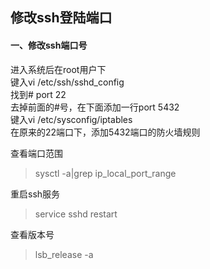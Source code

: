 ## 修改ssh登陆端口

#### 一、修改ssh端口号
进入系统后在root用户下  
键入vi /etc/ssh/sshd_config  
找到# port 22  
去掉前面的#号，在下面添加一行port 5432  
键入vi /etc/sysconfig/iptables  
在原来的22端口下，添加5432端口的防火墙规则  

查看端口范围
>sysctl -a|grep ip_local_port_range 

重启ssh服务
>service sshd restart

查看版本号
>lsb_release -a